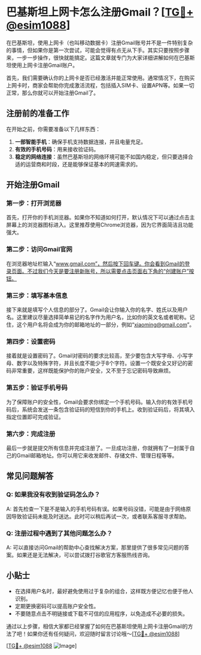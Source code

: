 # 巴基斯坦上网卡怎么注册Gmail？[[TG💪+ @esim1088](https://t.me/s/esim1088)]

在巴基斯坦，使用上网卡（也叫移动数据卡）注册Gmail账号并不是一件特别复杂的事情，但如果你是第一次尝试，可能会觉得有点无从下手。其实只要按照步骤来，一步一步操作，很快就能搞定。这篇文章就专门为大家详细讲解如何在巴基斯坦使用上网卡注册Gmail账户。

首先，我们需要确认你的上网卡是否已经激活并能正常使用。通常情况下，在购买上网卡时，商家会帮助你完成激活流程，包括插入SIM卡、设置APN等。如果一切正常，那么你就可以开始注册Gmail了。

## 注册前的准备工作

在开始之前，你需要准备以下几样东西：

1. **一部智能手机**：确保手机支持数据连接，并且电量充足。
2. **有效的手机号码**：用来接收验证码。
3. **稳定的网络连接**：虽然巴基斯坦的网络环境可能不如国内稳定，但只要选择合适的运营商和时段，还是能够保证基本的网速需求的。

## 开始注册Gmail

### 第一步：打开浏览器

首先，打开你的手机浏览器。如果你不知道如何打开，默认情况下可以通过点击主屏幕上的浏览器图标进入。这里推荐使用Chrome浏览器，因为它界面简洁且功能强大。

### 第二步：访问Gmail官网

在浏览器地址栏输入“www.gmail.com”，然后按下回车键。你会看到Gmail的登录页面。不过我们今天是要注册新账号，所以需要点击页面右下角的“创建账户”按钮。

### 第三步：填写基本信息

接下来就是填写个人信息的部分了。Gmail会让你输入你的名字、姓氏以及用户名。这里建议尽量选择简单易记的名字作为用户名，比如你的英文名或者昵称。记住，这个用户名将会成为你的邮箱地址的一部分，例如“xiaoming@gmail.com”。

### 第四步：设置密码

接着就是设置密码了。Gmail对密码的要求比较高，至少要包含大写字母、小写字母、数字以及特殊字符，并且长度不能少于8个字符。设置一个既安全又好记的密码非常重要，这样既能保护你的账户安全，又不至于忘记密码导致麻烦。

### 第五步：验证手机号码

为了保障账户的安全性，Gmail会要求你绑定一个手机号码。输入你的有效手机号码后，系统会发送一条包含验证码的短信到你的手机上。收到验证码后，将其填入指定位置即可完成验证。

### 第六步：完成注册

最后一步就是提交所有信息并完成注册了。一旦成功注册，你就拥有了一封属于自己的Gmail邮箱地址。你可以用它来收发邮件、存储文件、管理日程等等。

## 常见问题解答

### Q: 如果我没有收到验证码怎么办？

A: 首先检查一下是不是输入的手机号码有误。如果号码没错，可能是由于网络原因导致验证码未能及时送达。此时可以稍后再试一次，或者联系客服寻求帮助。

### Q: 注册过程中遇到了其他问题怎么办？

A: 可以直接访问Gmail的帮助中心查找解决方案，那里提供了很多常见问题的答案。如果还是无法解决，可以尝试拨打谷歌官方客服热线咨询。

## 小贴士

- 在选择用户名时，最好避免使用过于复杂的组合，这样既方便记忆也便于他人识别。
- 定期更换密码可以提高账户安全性。
- 不要随意点击不明链接或下载不可信的应用程序，以免造成不必要的损失。

通过以上步骤，相信大家都已经掌握了如何在巴基斯坦使用上网卡注册Gmail的方法了吧！如果你还有任何疑问，欢迎随时留言讨论哦～[[TG💪+ @esim1088](https://t.me/s/esim1088)]

[[TG💪+ @esim1088](https://t.me/s/esim1088) ![Image](https://i.postimg.cc/4NQfJmqS/Snipaste-2025-05-13-00-14-12.png)]